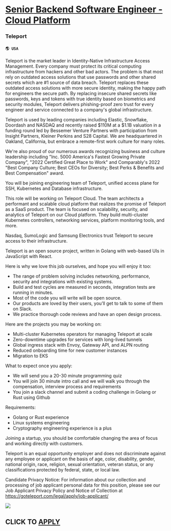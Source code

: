 # [Senior Backend Software Engineer - Cloud Platform](https://www.remotewlb.com/apply/senior-backend-software-engineer-cloud-platform-69400)  
### Teleport  
#### `🌎 USA`  

Teleport is the market leader in Identity-Native Infrastructure Access Management. Every company must protect its critical computing infrastructure from hackers and other bad actors. The problem is that most rely on outdated access solutions that use passwords and other shared secrets which are #1 source of data breach. Teleport replaces these outdated access solutions with more secure identity, making the happy path for engineers the secure path. By replacing insecure shared secrets like passwords, keys and tokens with true identity based on biometrics and security modules, Teleport delivers phishing-proof zero trust for every engineer and service connected to a company's global infrastructure.

Teleport is used by leading companies including Elastic, Snowflake, Doordash and NASDAQ and recently raised $110M at a $1.1B valuation in a funding round led by Bessemer Venture Partners with participation from Insight Partners, Kleiner Perkins and S28 Capital. We are headquartered in Oakland, California, but embrace a remote-first work culture for many roles.

We're also proud of our numerous awards recognizing business and culture leadership including "Inc. 5000 America's Fastest Growing Private Company", "2022 Certified Great Place to Work" and Comparably's 2022 "Best Company Culture; Best CEOs for Diversity; Best Perks & Benefits and Best Compensation" award.

You will be joining engineering team of Teleport, unified access plane for SSH, Kubernetes and Database infrastructure.

This role will be working on Teleport Cloud. The team architects a performant and scalable cloud platform that realizes the promise of Teleport as a SaaS product. The team is focused on scalability, security, and analytics of Teleport on our Cloud platform. They build multi-cluster Kubernetes controllers, networking services, platform monitoring tools, and more.

Nasdaq, SumoLogic and Samsung Electronics trust Teleport to secure access to their infrastructure.

Teleport is an open source project, written in Golang with web-based UIs in JavaScript with React.

  
  

Here is why we love this job ourselves, and hope you will enjoy it too:

  * The range of problem solving includes networking, performance, security and integrations with existing systems.
  * Build and test cycles are measured in seconds, integration tests are running in minutes.
  * Most of the code you will write will be open source.
  * Our products are loved by their users, you’ll get to talk to some of them on Slack.
  * We practice thorough code reviews and have an open design process.

  
  

Here are the projects you may be working on:

  * Multi-cluster Kubernetes operators for managing Teleport at scale
  * Zero-downtime upgrades for services with long-lived tunnels
  * Global ingress stack with Envoy, Gateway API, and ALPN routing
  * Reduced onboarding time for new customer instances
  * Migration to EKS

  
  

What to expect once you apply:

  * We will send you a 20-30 minute programming quiz
  * You will join 30 minute intro call and we will walk you through the compensation, interview process and requirements
  * You join a slack channel and submit a coding challenge in Golang or Rust using Github

  
  

Requirements:

  * Golang or Rust experience
  * Linux systems engineering
  * Cryptography engineering experience is a plus

Joining a startup, you should be comfortable changing the area of focus and working directly with customers.

Teleport is an equal opportunity employer and does not discriminate against any employee or applicant on the basis of age, color, disability, gender, national origin, race, religion, sexual orientation, veteran status, or any classifications protected by federal, state, or local law.

Candidate Privacy Notice: For information about our collection and processing of job applicant personal data for this position, please see our Job Applicant Privacy Policy and Notice of Collection at https://goteleport.com/legal/apply/job-applicant/

![](https://remotive.com/job/track/1899725/blank.gif?source=public_api)  
## CLICK TO [APPLY](https://www.remotewlb.com/apply/senior-backend-software-engineer-cloud-platform-69400)

